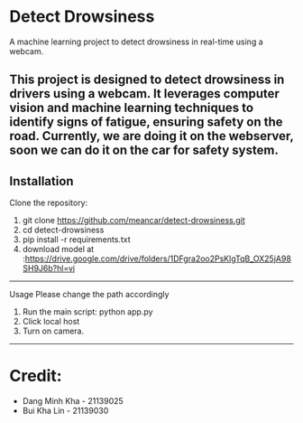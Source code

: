 # Detect Drowsiness


A machine learning project to detect drowsiness in real-time using a webcam.

This project is designed to detect drowsiness in drivers using a webcam. It leverages computer vision and machine learning techniques to identify signs of fatigue, ensuring safety on the road. Currently, we are doing it on the webserver, soon we can do it on the car for safety system.
------------------------------------
## Installation

Clone the repository:
1. git clone https://github.com/meancar/detect-drowsiness.git
2. cd detect-drowsiness
3. pip install -r requirements.txt
4. download model at :https://drive.google.com/drive/folders/1DFgra2oo2PsKlgTqB_OX25jA98SH9J6b?hl=vi

---
Usage
Please change the path accordingly
1. Run the main script:
   python app.py
2. Click local host
3. Turn on camera.
---
# Credit:
* Dang Minh Kha - 21139025
* Bui Kha Lin - 21139030
